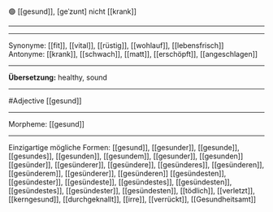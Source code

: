 🟢 [[gesund]], [geˈzʊnt]
nicht [[krank]]

---


---
Synonyme: [[fit]], [[vital]], [[rüstig]], [[wohlauf]], [[lebensfrisch]]  
Antonyme: [[krank]], [[schwach]], [[matt]], [[erschöpft]], [[angeschlagen]]

---
**Übersetzung:**
healthy, sound

---
#Adjective [[gesund]]

---
Morpheme:
[[gesund]]

---


Einzigartige mögliche Formen: 
[[gesund]], [[gesunder]], [[gesunde]], [[gesundes]], [[gesunden]], [[gesundem]], [[gesunder]], [[gesunden]]
[[gesünder]], [[gesünderer]], [[gesündere]], [[gesünderes]], [[gesünderen]], [[gesünderem]], [[gesünderer]], [[gesünderen]]
[[gesündesten]], [[gesündester]], [[gesündeste]], [[gesündestes]], [[gesündesten]], [[gesündestes]], [[gesündester]], [[gesündesten]], [[tödlich]], [[verletzt]], [[kerngesund]], [[durchgeknallt]], [[irre]], [[verrückt]], [[Gesundheitsamt]]